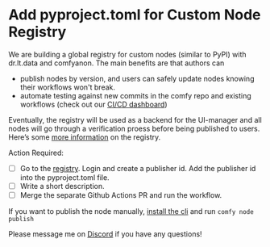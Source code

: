 # Add pyproject.toml for Custom Node Registry

We are building a global registry for custom nodes (similar to PyPI) with dr.lt.data and comfyanon. The main benefits are that authors can

- publish nodes by version, and users can safely update nodes knowing their workflows won't break. 
- automate testing against new commits in the comfy repo and existing workflows (check out our [CI/CD dashboard](https://comfydocs.org/registry/cicd))

Eventually, the registry will be used as a backend for the UI-manager and all nodes will go through a verification proess before being published to users. Here’s some [more information](https://comfydocs.org/registry/overview#introduction) on the registry.

Action Required:

- [ ] Go to the [registry](https://comfyregistry.org/). Login and create a publisher id. Add the publisher id into the pyproject.toml file.
- [ ] Write a short description.
- [ ] Merge the separate Github Actions PR and run the workflow.

If you want to publish the node manually, [install the cli](https://comfydocs.org/comfy-cli/getting-started#install-cli) and run `comfy node publish`

Please message me on [Discord](https://discord.com/invite/comfyorg) if you have any questions!
